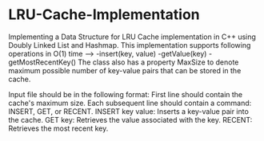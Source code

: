 # LRU-Cache-Implementation
Implementing a Data Structure for LRU Cache implementation in C++ using Doubly Linked List and Hashmap. This implementation supports following operations in O(1) time -->
-insert(key, value)
-getValue(key)
-getMostRecentKey()
The class also has a property MaxSize to denote maximum possible number of key-value pairs that can be stored in the cache.

Input file should be in the following format:
First line should contain the cache's maximum size.
Each subsequent line should contain a command: INSERT, GET, or RECENT.
INSERT key value: Inserts a key-value pair into the cache.
GET key: Retrieves the value associated with the key.
RECENT: Retrieves the most recent key.